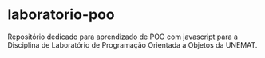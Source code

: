# laboratorio-poo
Repositório dedicado para aprendizado de POO com javascript para a Disciplina de Laboratório de Programação Orientada a Objetos da UNEMAT.
